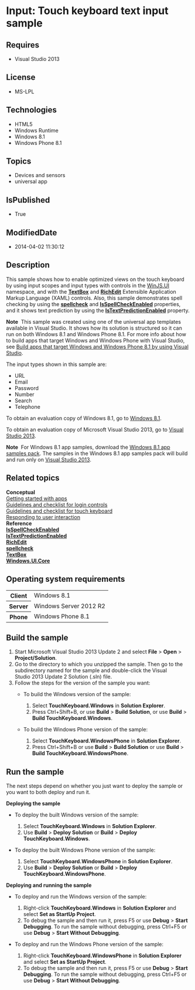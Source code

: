 # Input: Touch keyboard text input sample
## Requires
* Visual Studio 2013
## License
* MS-LPL
## Technologies
* HTML5
* Windows Runtime
* Windows 8.1
* Windows Phone 8.1
## Topics
* Devices and sensors
* universal app
## IsPublished
* True
## ModifiedDate
* 2014-04-02 11:30:12
## Description

<div id="mainSection">
<p>This sample shows how to enable optimized views on the touch keyboard by using input scopes and input types with controls in the
<a href="http://msdn.microsoft.com/library/windows/apps/br229782">WinJS.UI</a> namespace, and with the
<a href="http://msdn.microsoft.com/library/windows/apps/br209683"><b>TextBox</b></a> and
<a href="http://msdn.microsoft.com/library/windows/apps/br227548"><b>RichEdit</b></a>&nbsp;Extensible Application Markup Language (XAML) controls. Also, this sample demonstrates spell checking by using the
<a href="http://msdn.microsoft.com/library/windows/apps/hh441107"><b>spellcheck</b></a> and
<a href="http://msdn.microsoft.com/library/windows/apps/br209688"><b>IsSpellCheckEnabled</b></a> properties, and it shows text prediction by using the
<a href="http://msdn.microsoft.com/library/windows/apps/br209690"><b>IsTextPredictionEnabled</b></a> property.
</p>
<p class="note"><b>Note</b>&nbsp;&nbsp;This sample was created using one of the universal app templates available in Visual Studio. It shows how its solution is structured so it can run on both Windows&nbsp;8.1 and Windows Phone 8.1. For more info about how to build apps
 that target Windows and Windows Phone with Visual Studio, see <a href="http://msdn.microsoft.com/library/windows/apps/dn609832">
Build apps that target Windows and Windows Phone 8.1 by using Visual Studio</a>.</p>
<p>The input types shown in this sample are:</p>
<ul>
<li>URL </li><li>Email </li><li>Password </li><li>Number </li><li>Search </li><li>Telephone </li></ul>
<p>To obtain an evaluation copy of Windows&nbsp;8.1, go to <a href="http://go.microsoft.com/fwlink/p/?linkid=301696">
Windows&nbsp;8.1</a>.</p>
<p>To obtain an evaluation copy of Microsoft Visual Studio&nbsp;2013, go to <a href="http://go.microsoft.com/fwlink/p/?linkid=301697">
Visual Studio&nbsp;2013</a>.</p>
<p></p>
<p class="note"><b>Note</b>&nbsp;&nbsp;For Windows&nbsp;8.1 app samples, download the <a href="http://go.microsoft.com/fwlink/p/?LinkID=393547">
Windows&nbsp;8.1 app samples pack</a>. The samples in the Windows&nbsp;8.1 app samples pack will build and run only on
<a href="http://go.microsoft.com/fwlink/p/?linkid=301697">Visual Studio&nbsp;2013</a>.</p>
<p></p>
<h2><a id="related_topics"></a>Related topics</h2>
<dl><dt><b>Conceptual</b> </dt><dt><a href="http://msdn.microsoft.com/library/windows/apps/">Getting started with apps</a>
</dt><dt><a href="http://msdn.microsoft.com/library/windows/apps/hh965453">Guidelines and checklist for login controls</a>
</dt><dt><a href="http://msdn.microsoft.com/library/windows/apps/hh972345">Guidelines and checklist for touch keyboard</a>
</dt><dt><a href="http://msdn.microsoft.com/library/windows/apps/hh700412">Responding to user interaction</a>
</dt><dt><b>Reference</b> </dt><dt><a href="http://msdn.microsoft.com/library/windows/apps/br209688"><b>IsSpellCheckEnabled</b></a>
</dt><dt><a href="http://msdn.microsoft.com/library/windows/apps/br209690"><b>IsTextPredictionEnabled</b></a>
</dt><dt><a href="http://msdn.microsoft.com/library/windows/apps/br227548"><b>RichEdit</b></a>
</dt><dt><a href="http://msdn.microsoft.com/library/windows/apps/hh441107"><b>spellcheck</b></a>
</dt><dt><a href="http://msdn.microsoft.com/library/windows/apps/br209683"><b>TextBox</b></a>
</dt><dt><a href="http://msdn.microsoft.com/library/windows/apps/br208383"><b>Windows.UI.Core</b></a>
</dt></dl>
<h2>Operating system requirements</h2>
<table>
<tbody>
<tr>
<th>Client</th>
<td><dt>Windows&nbsp;8.1 </dt></td>
</tr>
<tr>
<th>Server</th>
<td><dt>Windows Server&nbsp;2012&nbsp;R2 </dt></td>
</tr>
<tr>
<th>Phone</th>
<td><dt>Windows Phone 8.1 </dt></td>
</tr>
</tbody>
</table>
<h2>Build the sample</h2>
<p></p>
<ol>
<li>Start Microsoft Visual Studio&nbsp;2013 Update&nbsp;2 and select <b>File</b> &gt; <b>Open</b> &gt;
<b>Project/Solution</b>. </li><li>Go to the directory to which you unzipped the sample. Then go to the subdirectory named for the sample and double-click the Visual Studio&nbsp;2013 Update&nbsp;2 Solution (.sln) file.
</li><li>Follow the steps for the version of the sample you want:
<ul>
<li>
<p>To build the Windows version of the sample:</p>
<ol>
<li>Select <b>TouchKeyboard.Windows</b> in <b>Solution Explorer</b>. </li><li>Press Ctrl&#43;Shift&#43;B, or use <b>Build</b> &gt; <b>Build Solution</b>, or use <b>
Build</b> &gt; <b>Build TouchKeyboard.Windows</b>. </li></ol>
</li><li>
<p>To build the Windows Phone version of the sample:</p>
<ol>
<li>Select <b>TouchKeyboard.WindowsPhone</b> in <b>Solution Explorer</b>. </li><li>Press Ctrl&#43;Shift&#43;B or use <b>Build</b> &gt; <b>Build Solution</b> or use <b>Build</b> &gt;
<b>Build TouchKeyboard.WindowsPhone</b>. </li></ol>
</li></ul>
</li></ol>
<p></p>
<h2>Run the sample</h2>
<p>The next steps depend on whether you just want to deploy the sample or you want to both deploy and run it.</p>
<p><b>Deploying the sample</b></p>
<ul>
<li>
<p>To deploy the built Windows version of the sample:</p>
<ol>
<li>Select <b>TouchKeyboard.Windows</b> in <b>Solution Explorer</b>. </li><li>Use <b>Build</b> &gt; <b>Deploy Solution</b> or <b>Build</b> &gt; <b>Deploy TouchKeyboard.Windows</b>.
</li></ol>
</li><li>
<p>To deploy the built Windows Phone version of the sample:</p>
<ol>
<li>Select <b>TouchKeyboard.WindowsPhone</b> in <b>Solution Explorer</b>. </li><li>Use <b>Build</b> &gt; <b>Deploy Solution</b> or <b>Build</b> &gt; <b>Deploy TouchKeyboard.WindowsPhone</b>.
</li></ol>
</li></ul>
<p><b>Deploying and running the sample</b></p>
<ul>
<li>
<p>To deploy and run the Windows version of the sample:</p>
<ol>
<li>Right-click <b>TouchKeyboard.Windows</b> in <b>Solution Explorer</b> and select
<b>Set as StartUp Project</b>. </li><li>To debug the sample and then run it, press F5 or use <b>Debug</b> &gt; <b>Start Debugging</b>. To run the sample without debugging, press Ctrl&#43;F5 or use
<b>Debug</b> &gt; <b>Start Without Debugging</b>. </li></ol>
</li><li>
<p>To deploy and run the Windows Phone version of the sample:</p>
<ol>
<li>Right-click <b>TouchKeyboard.WindowsPhone</b> in <b>Solution Explorer</b> and select
<b>Set as StartUp Project</b>. </li><li>To debug the sample and then run it, press F5 or use <b>Debug</b> &gt; <b>Start Debugging</b>. To run the sample without debugging, press Ctrl&#43;F5 or use
<b>Debug</b> &gt; <b>Start Without Debugging</b>. </li></ol>
</li></ul>
</div>
